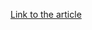[Link to the article](https://trendmicro.com/en_us/research/21/h/chaos-ransomware-a-dangerous-proof-of-concept.html)
